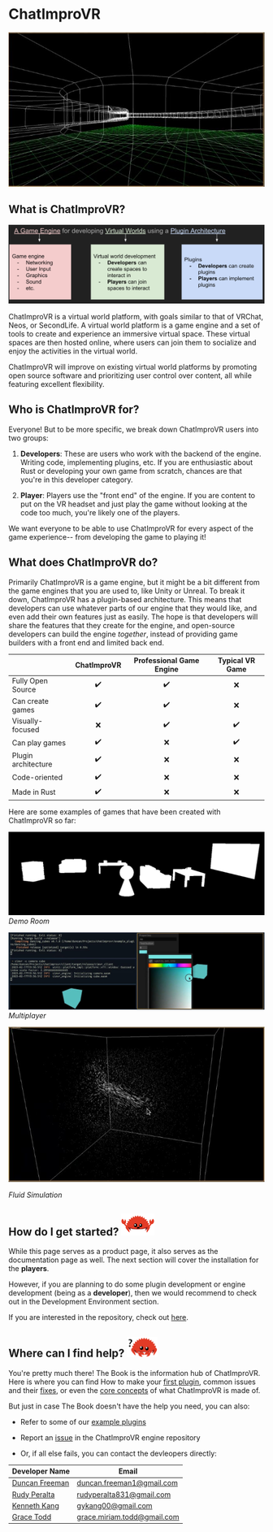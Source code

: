 # ChatImproVR

<img src="images/fz.JPG" width="800">

## What is ChatImproVR?

![visualization_about_chatimprovr](images/chatimprovr_about.png)

ChatImproVR is a virtual world platform, with goals similar to that of VRChat, Neos, or SecondLife. A virtual world platform is a game engine and a set of tools to create and experience an immersive virtual space. These virtual spaces are then hosted online, where users can join them to socialize and enjoy the activities in the virtual world.

ChatImproVR will improve on existing virtual world platforms by promoting open source software and prioritizing user control over content, all while featuring excellent flexibility.

## Who is ChatImproVR for?
Everyone! But to be more specific, we break down ChatImproVR users into two groups:

1. **Developers**: These are users who work with the backend of the engine. Writing code, implementing plugins, etc. If you are enthusiastic about Rust or developing your own game from scratch, chances are that you're in this developer category.

2. **Player**:  Players use the "front end" of the engine. If you are content to put on the VR headset and just play the game without looking at the code too much, you're likely one of the players.

We want everyone to be able to use ChatImproVR for every aspect of the game experience-- from developing the game to playing it!

## What does ChatImproVR do?

Primarily ChatImproVR is a game engine, but it might be a bit different from the game engines that you are used to, like Unity or Unreal. To break it down, ChatImproVR has a plugin-based architecture. This means that developers can use whatever parts of our engine that they would like, and even add their own features just as easily. The hope is that developers will share the features that they create for the engine, and open-source developers can build the engine _together_, instead of providing game builders with a front end and limited back end. 

|                     | ChatImproVR | Professional Game Engine | Typical VR Game |
| ------------------  | :--------:  | :----------------------: | :-------------: |
| Fully Open Source   |      ✔️     | ✔️  | ❌ |
| Can create games    |      ✔️     | ✔️  | ❌ |
| Visually-focused    |      ❌     | ✔️  | ✔️ |
| Can play games      |      ✔️     | ❌  | ✔️ |
| Plugin architecture |      ✔️     | ❌  | ❌ |
| Code-oriented       |      ✔️     | ❌  | ❌ |
| Made in Rust        |      ✔️     | ❌  | ❌ |


Here are some examples of games that have been created with ChatImproVR so far:

![demo_room_rough](images/demo_room_rough.JPG)
_Demo Room_

![cube_example](images/cube_example.JPG)
_Multiplayer_

<img src="images/fluid_sim.JPG" width="800">

_Fluid Simulation_

## How do I get started?   <img src="images/ferris_getting_started.svg" width="65">

While this page serves as a product page, it also serves as the documentation page as well. The next section will cover the installation for the **players**. 

However, if you are planning to do some plugin development or engine development (being as a **developer**), then we would recommend to check out in the Development Environment section.

If you are interested in the repository, check out [here](https://github.com/ChatImproVR/iteration0).

## Where can I find help?   <img src="images/ferris_confused.svg" width="60">

You're pretty much there! The Book is the information hub of ChatImproVR. Here is where you can find How to make your [first plugin](https://chatimprovr.github.io/The-Book/Beginner_Tutorial/beginner_plugin_development_tutorial.html), common issues and their [fixes](https://chatimprovr.github.io/The-Book/common_fixes.html), or even the [core concepts](https://chatimprovr.github.io/The-Book/Core_Concepts/core_concepts.html) of what ChatImproVR is made of.

But just in case The Book doesn't have the help you need, you can also:

* Refer to some of our [example plugins](https://github.com/orgs/ChatImproVR/repositories)

* Report an [issue](https://github.com/ChatImproVR/iteration0/issues) in the ChatImproVR engine repository

* Or, if all else fails, you can contact the devleopers directly:

| Developer Name | Email |
| ----------- | ----------- |
| [Duncan Freeman](https://github.com/Masterchef365) | duncan.freeman1@gmail.com |
| [Rudy Peralta](https://github.com/Exiled1) | rudyperalta831@gmail.com |
| [Kenneth Kang](https://github.com/MrKangs) | gykang00@gmail.com |
| [Grace Todd](https://github.com/toddgr) | grace.miriam.todd@gmail.com|


